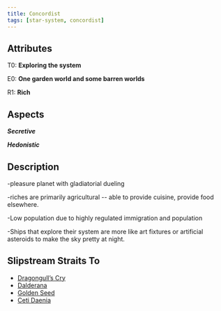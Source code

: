 ```yaml
---
title: Concordist
tags: [star-system, concordist]
---
```


## Attributes

T0: **Exploring the system**

E0: **One garden world and some barren worlds**

R1: **Rich**

## Aspects

***Secretive***

***Hedonistic***

## Description

\-pleasure planet with gladiatorial dueling

\-riches are primarily agricultural \-- able to provide cuisine, provide food elsewhere.

\-Low population due to highly regulated immigration and population

\-Ships that explore their system are more like art fixtures or artificial asteroids to make the sky pretty at night.

## Slipstream Straits To

* [Dragongull’s Cry](dragongulls-cry)
* [Dalderana](dalderana)
* [Golden Seed](golden-seed)
* [Ceti Daenia](ceti-daenia)